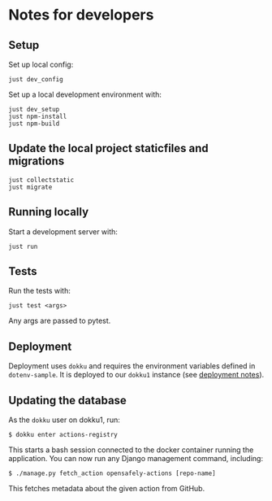 # Notes for developers

## Setup
Set up local config:
```
just dev_config
```

Set up a local development environment with:

```
just dev_setup
just npm-install
just npm-build
```

## Update the local project staticfiles and migrations
```
just collectstatic
just migrate
```

## Running locally

Start a development server with:

```
just run
```

## Tests

Run the tests with:

```
just test <args>
```

Any args are passed to pytest.

## Deployment

Deployment uses `dokku` and requires the environment variables defined in `dotenv-sample`.
It is deployed to our `dokku1` instance (see [deployment notes](DEPLOYMENT.md)).


## Updating the database

As the `dokku` user on dokku1, run:

    $ dokku enter actions-registry

This starts a bash session connected to the docker container running the application.
You can now run any Django management command, including:

    $ ./manage.py fetch_action opensafely-actions [repo-name]

This fetches metadata about the given action from GitHub.
